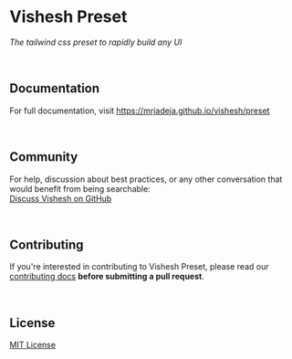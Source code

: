 # Vishesh Preset

_The tailwind css preset to rapidly build any UI_

<br />

## Documentation

For full documentation, visit https://mrjadeja.github.io/vishesh/preset

<br />

## Community

For help, discussion about best practices, or any other conversation that would benefit from being searchable: <br />
[Discuss Vishesh on GitHub](https://github.com/mrjadeja/vishesh/discussions)

<br />

## Contributing

If you're interested in contributing to Vishesh Preset, please read our [contributing docs](https://github.com/mrjadeja/vishesh/blob/main/src/packages/preset/CONTRIBUTING.md) **before submitting a pull request**.

<br />

## License

[MIT License](https://github.com/mrjadeja/vishesh/blob/main/src/packages/preset/LICENSE)
